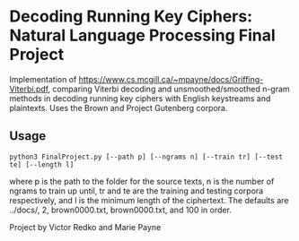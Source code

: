 # Decoding Running Key Ciphers: Natural Language Processing Final Project
Implementation of https://www.cs.mcgill.ca/~mpayne/docs/Griffing-Viterbi.pdf, 
comparing Viterbi decoding and unsmoothed/smoothed n-gram methods in decoding running
key ciphers with English keystreams and plaintexts. Uses the Brown and Project Gutenberg corpora.

## Usage
`python3 FinalProject.py [--path p] [--ngrams n] [--train tr] [--test te] [--length l]`

where p is the path to the folder for the source texts, n is the number of ngrams to train up until, tr and te are the 
training and testing corpora respectively, and l is the minimum length of the ciphertext. The defaults are ../docs/, 2, 
brown0000.txt, brown0000.txt, and 100 in order. 

Project by Victor Redko and Marie Payne  
